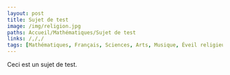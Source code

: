 ```yaml
---
layout: post
title: Sujet de test
image: /img/religion.jpg
paths: Accueil/Mathématiques/Sujet de test
links: /,/,/
tags: [Mathématiques, Français, Sciences, Arts, Musique, Éveil religieux]
---
```


Ceci est un sujet de test. 
